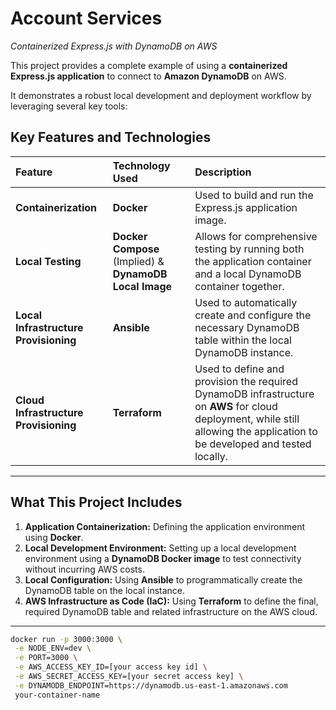 # Account Services

*Containerized Express.js with DynamoDB on AWS*

This project provides a complete example of using a **containerized Express.js application** to connect to **Amazon DynamoDB** on AWS.

It demonstrates a robust local development and deployment workflow by leveraging several key tools:

## Key Features and Technologies

| Feature | Technology Used | Description |
| :--- | :--- | :--- |
| **Containerization** | **Docker** | Used to build and run the Express.js application image. |
| **Local Testing** | **Docker Compose** (Implied) & **DynamoDB Local Image** | Allows for comprehensive testing by running both the application container and a local DynamoDB container together. |
| **Local Infrastructure Provisioning** | **Ansible** | Used to automatically create and configure the necessary DynamoDB table within the local DynamoDB instance. |
| **Cloud Infrastructure Provisioning** | **Terraform** | Used to define and provision the required DynamoDB infrastructure on **AWS** for cloud deployment, while still allowing the application to be developed and tested locally. |

---

## What This Project Includes

1.  **Application Containerization:** Defining the application environment using **Docker**.
2.  **Local Development Environment:** Setting up a local development environment using a **DynamoDB Docker image** to test connectivity without incurring AWS costs.
3.  **Local Configuration:** Using **Ansible** to programmatically create the DynamoDB table on the local instance.
4.  **AWS Infrastructure as Code (IaC):** Using **Terraform** to define the final, required DynamoDB table and related infrastructure on the AWS cloud.

---
```sh
docker run -p 3000:3000 \
 -e NODE_ENV=dev \
 -e PORT=3000 \
 -e AWS_ACCESS_KEY_ID=[your access key id] \
 -e AWS_SECRET_ACCESS_KEY=[your secret access key] \
 -e DYNAMODB_ENDPOINT=https://dynamodb.us-east-1.amazonaws.com
 your-container-name
```
